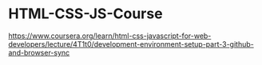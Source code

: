 # HTML-CSS-JS-Course
https://www.coursera.org/learn/html-css-javascript-for-web-developers/lecture/4T1t0/development-environment-setup-part-3-github-and-browser-sync
